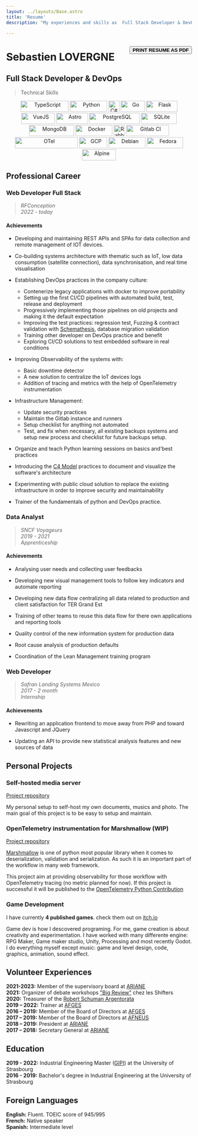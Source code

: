 ```yaml
---
layout: ../layouts/Base.astro
title: 'Resume'
description: "My experiences and skills as  Full Stack Developer & DevOps, "

---
```

<div style="float: right; margin:1em 0">
    <button onclick="print()" class="unprintable">
        <b>PRINT RESUME AS PDF</b>
    </button>
</div>

# Sebastien LOVERGNE

##  Full Stack Developer & DevOps

> Technical Skills

<div id="badges" style="text-align:center;">
<img alt="TypeScript" src="https://img.shields.io/badge/TypeScript-377CC8?logo=typescript&logoColor=white" height="30" width="130.5"/>
<img alt="Python" src="https://img.shields.io/badge/Python-3C77A8?logo=python&logoColor=white" height="30" width="100.5" />
<img alt="C#" src="https://img.shields.io/badge/C%23-690081?logo=csharp&logoColor=white" height="30"/>
<img alt="Go" src="https://img.shields.io/badge/Go-08AFD8?logo=go&logoColor=white" height="30" width="64.5" />
<img alt="Flask" src="https://img.shields.io/badge/Flask-grey?logo=flask&logoColor=white" height="30" width="85.5"/>
<!-- <img alt="Celery" src="https://img.shields.io/badge/Celery-green?logo=celery&logoColor=white" height="30" /> -->
<img alt="VueJS" src="https://img.shields.io/badge/VueJS-36996d?logo=vuedotjs&logoColor=white" height="30" width="91.5" />
<img alt="Astro" src="https://img.shields.io/badge/Astro-purple?logo=astro&logoColor=white" height="30" width="85.5"/>
<img alt="PostgreSQL" src="https://img.shields.io/badge/PostgreSQL-2F6792?logo=postgresql&logoColor=white" height="30" width="136.5"/>
<img alt="SQLite" src="https://img.shields.io/badge/SQLite-blue?logo=sqlite&logoColor=white" height="30" width="97.5"/>
<img alt="MongoDB" src="https://img.shields.io/badge/MongoDB-086D50?logo=mongodb&logoColor=white" height="30" width="121.5"/>
<img alt="Docker" src="https://img.shields.io/badge/Docker-dodgerblue?logo=docker&logoColor=white" height="30" width="100.5" />
<img alt="RabbitMQ" src="https://img.shields.io/badge/RabbitMQ-F76300?logo=rabbitmq&logoColor=white" height="30"/>
<img alt="Gitlab CI" src="https://img.shields.io/badge/Gitlab--CI-E34930?logo=gitlab&logoColor=white" height="30" width="115.5" />
<img alt="OTel" src="https://img.shields.io/badge/OpenTelemetry-darkslateblue?logo=opentelemetry&logoColor=white" height="30" width="169.5"/>
<img alt="GCP" src="https://img.shields.io/badge/GCP-dodgerblue?logo=googlecloud&logoColor=white" height="30" width="76.5"/>
<img alt="Debian" src="https://img.shields.io/badge/Debian-D70A53?logo=debian&logoColor=white" height="30" width="100.5"/>
<img alt="Fedora" src="https://img.shields.io/badge/Fedora-012761?logo=fedora&logoColor=white" height="30" width="97.5"/>
<img alt="Alpine" src="https://img.shields.io/badge/Alpine-08364C?logo=alpinelinux&logoColor=white" height="30" width="91.5"/>
</div>

## Professional Career

### Web Developer Full Stack

> *RFConception  
   2022 - today*

#### Achievements

- Developing and maintaining REST APIs and SPAs for data collection and remote management of IOT devices. 

- Co-building systems architecture with thematic such as IoT, low data 
consumption (satellite connection), data synchronisation, and real time visualisation

- Establishing DevOps practices in the company culture:
  - Contenerize legacy applications with docker to improve portability
  - Setting up the first CI/CD pipelines with automated build, test, release and deployment
  - Progressively implementing those pipelines on old projects and making it the default expectation
  - Improving the test practices: regression test, Fuzzing & contract validation with
  [Schemathesis](https://github.com/schemathesis/schemathesis), database migration validation
  - Training other developer on DevOps practice and benefit
  - Exploring CI/CD solutions to test embedded software in real conditions

- Improving Observability of the systems with:
  - Basic downtime detector
  - A new solution to centralize the IoT devices logs
  - Addition of tracing and metrics with the help of OpenTelemetry instrumentation

- Infrastructure Management:
  - Update security practices
  - Maintain the Gitlab instance and runners
  - Setup checklist for anything not automated
  - Test, and fix when necessary, all existing backups systems and setup new process and checklist for future backups setup.
 
- Organize and teach Python learning sessions on basics and'best practices

- Introducing the [C4 Model](https://c4model.com/) practices to document and
visualize the software's architecture

- Experimenting with public cloud solution to replace the existing infrastructure in
order to improve security and maintainability

- Trainer of the fundamentals of python and DevOps practice.


### Data Analyst

> *SNCF Voyageurs  
  2019 - 2021  
  Apprenticeship*

#### Achievements

- Analysing user needs and collecting user feedbacks

- Developing new visual management tools to follow key indicators and automate
reporting

- Developing new data flow centralizing all data related to production and client
satisfaction for TER Grand Est

- Training of other teams to reuse this data flow for there own applications and
reporting tools 

- Quality control of the new information system for production data

- Root cause analysis of production defaults

- Coordination of the Lean Management training program


### Web Developer

> *Safran Landing Systems Mexico  
   2017 - 2 month  
   Internship*  

#### Achievements

- Rewriting an application frontend to move away from PHP and toward
Javascript and JQuery

- Updating an API to provide new statistical analysis features and new sources of data


## Personal Projects

### Self-hosted media server 

[Project repository](https://github.com/TheBigRoomXXL/media.lovergne.dev)  

My personal setup to self-host my own documents, musics and photo. The 
main goal of this project is to be easy to setup and maintain. 


### OpenTelemetry instrumentation for Marshmallow (WIP)

[Project repository](https://github.com/TheBigRoomXXL/opentelemetry-python-contrib/tree/instrument-marshmallow)  

[Marshmallow](https://marshmallow.readthedocs.io/en/stable/) is one of python most popular
library when it comes to deserialization, validation and serialization. As such it is an
important part of the workflow in many web framework.

This project aim at providing observability for those workflow with OpenTelemetry tracing
(no metric planned for now). If this project is successful it will be published to the
[OpenTelemetry Python Contribution](https://github.com/open-telemetry/opentelemetry-python-contrib)

### Game Development

I have currently **4 published games**. check them out on [itch.io](https://tehbigroomxxl.itch.io/)

Game dev is how I descovered programing. For me, game creation is about creativity and experimentation. I have worked with many differente engine: RPG Maker, Game maker studio, Unity, Processing and most recently Godot. I do everything myself except music: game and level design, code, graphics, animation, sound effect. 


## Volunteer Experiences

**2021-2023:** Member of the supervisory board at [ARIANE](https://physique-ingenierie.unistra.fr/scolarite-vie-etudiante/amicale-des-etudiants-ariane)  
**2021:** Organizer of debate workshops ["Big Review"](https://wiki.theshifters.org/index.php?title=Big_Review) chez les Shifters  
**2020:** Treasurer of the [Robert Schuman Argentorata](http://www.rsa-strasbourg.eu/)  
**2019 – 2022:** Trainer at [AFGES](https://afges.org/)  
**2016 – 2019:** Member of the Board of Directors at [AFGES](https://afges.org/)  
**2017 – 2019:** Member of the Board of Directors at [AFNEUS](https://fr.wikipedia.org/wiki/Association_f%C3%A9d%C3%A9rative_nationale_des_%C3%A9tudiants_universitaires_scientifiques)  
**2018 – 2019:** President at [ARIANE](https://physique-ingenierie.unistra.fr/scolarite-vie-etudiante/amicale-des-etudiants-ariane)  
**2017 – 2018:** Secretary General at [ARIANE](https://physique-ingenierie.unistra.fr/scolarite-vie-etudiante/amicale-des-etudiants-ariane)  

## Education
**2019 - 2022:** Industrial Engineering Master ([GIPI](https://physique-ingenierie.unistra.fr/formations/masters/genie-industriel/production-industrielle-gipi)) 
at the University of Strasbourg  
**2016 - 2019:** Bachelor's degree in Industrial Engineering at the University of Strasbourg


## Foreign Languages

**English:** Fluent. TOEIC score of 945/995  
**French:** Native speaker  
**Spanish:** Intermediate level  
